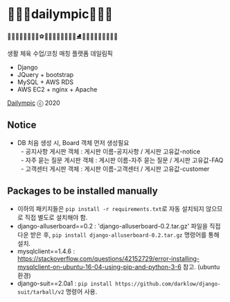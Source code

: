 # 🥇🥈🥉dailympic🥉🥈🥇

🏌️‍♀️🏄‍♂️🏊‍♂️🚴‍♀️⚽🏀🏐🏈🏉🎱🎳🥌⛳⛸🤿🛶🎿🏒🥍🏓🏸🥋🥊

생활 체육 수업/코칭 매칭 플랫폼 데일림픽

- Django
- JQuery + bootstrap
- MySQL + AWS RDS
- AWS EC2 + nginx + Apache

[Dailympic](http://dailympic.com) ⓒ 2020

## Notice
- DB 처음 생성 시, Board 객체 먼저 생성필요
<br>&nbsp;&nbsp;- 공지사항 게시판 객체 : 게시판 이름-공지사항 / 게시판 고유값-notice
<br>&nbsp;&nbsp;- 자주 묻는 질문 게시판 객체 :
게시판 이름-자주 묻는 질문 / 게시판 고유값-FAQ
<br>&nbsp;&nbsp;- 고객센터 게시판 객체 : 게시판 이름-고객센터 / 게시판 고유값-customer

## Packages to be installed manually
- 이하의 패키지들은 `pip install -r requirements.txt`로 자동 설치되지 않으므로 직접 별도로 설치해야 함.
- django-alluserboard==0.2 : 'django-alluserboard-0.2.tar.gz' 파일을 직접 다운 받은 후, `pip install django-alluserboard-0.2.tar.gz` 명령어를 통해 설치. 
- mysqlclient==1.4.6 : https://stackoverflow.com/questions/42152729/error-installing-mysqlclient-on-ubuntu-16-04-using-pip-and-python-3-6 참고. (ubuntu 환경)
- django-suit==2.0a1 : `pip install https://github.com/darklow/django-suit/tarball/v2` 명령어 사용.